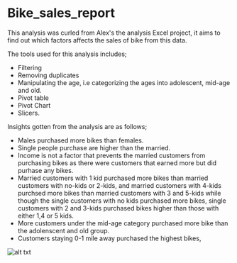 # Bike_sales_report


This analysis was curled from Alex's the analysis Excel project, it aims to find out which factors affects the sales of bike from this data.

The tools used for this analysis includes;
- Filtering
- Removing duplicates
- Manipulating the age, i.e  categorizing the ages into adolescent, mid-age and old.
- Pivot table
- Pivot Chart
- Slicers.

Insights gotten from the analysis are as follows;
- Males purchased more bikes than females.
- Single people purchase are higher than the married.
- Income is not a factor that prevents the married customers from purchasing  bikes as there were customers that earned more but did purhase any bikes.
- Married customers with 1 kid purchased more bikes than married customers with no-kids or 2-kids, and married customers with 4-kids purchsed more bikes than married customers with 3 and 5-kids while though the single customers with no kids purchased more bikes, single customers with 2 and 3-kids purchased bikes higher than those with either 1,4 or 5 kids.
- More customers under the mid-age category purchased more bike than the adolenscent and old group.
- Customers staying 0-1 mile away purchased the highest bikes,


![alt txt](https://github.com/ju-li4et/Bike_sales_report/blob/main/Bike%20sales%20Analysis.png)
